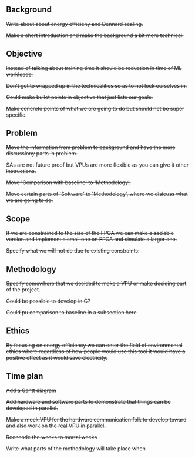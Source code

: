 ## Background
~~Write about about energy efficieny and Dennard scaling.~~

~~Make a short introduction and make the background a bit more technical.~~

## Objective
~~instead of talking about training time it should be reduction in time of ML workloads.~~

~~Don't get to wrapped up in the technicalities so as to not lock ourselves in.~~

~~Could make bullet points in objective that just lists our goals.~~

~~Make concrete points of what we are going to do but should not be super specific.~~

## Problem
~~Move the information from problem to background and have the more discussiony parts in problem.~~

~~SAs are not future proof but VPUs are more flexible as you can give it other instructions.~~

~~Move 'Comparison with baseline' to 'Methodology'.~~

~~Move certain parts of 'Software' to 'Methodology', where we disicuss what we are going to do.~~

## Scope
~~If we are constrained to the size of the FPGA we can make a saclable version and implement a small one on FPGA and simulate a larger one.~~

~~Specify what we will not do due to existing constraints.~~

## Methodology

~~Specify somewhere that we decided to make a VPU or make deciding part of the project.~~

~~Could be possible to develop in C?~~

~~Could pu comparison to baseline in a subsection here~~

## Ethics

~~By focusing on energy efficiency we can enter the field of environmental ethics where regardless of how people would use this tool it would have a positive effect as it would save electricity.~~

## Time plan
~~Add a Gantt diagram~~

~~Add hardware and software parts to demonstrate that things can be developed in parallel.~~

~~Make a mock VPU for the hardware communication folk to develop toward and also work on the real VPU in parallel.~~

~~Reencode the weeks to mortal weeks~~

~~Write what parts of the methodology will take place when~~
